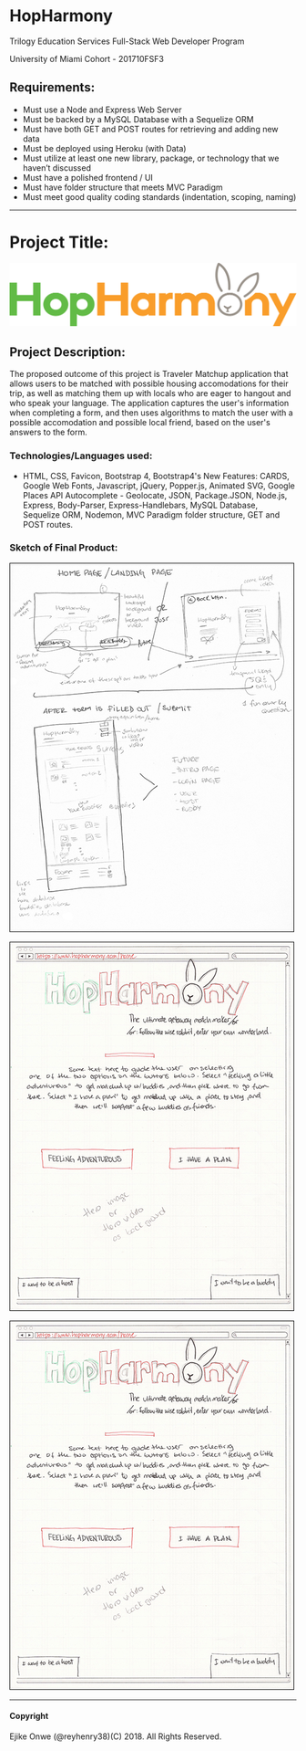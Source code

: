# HopHarmony

Trilogy Education Services Full-Stack Web Developer Program

University of Miami Cohort - 201710FSF3


## Requirements:

* Must use a Node and Express Web Server
* Must be backed by a MySQL Database with a Sequelize ORM  
* Must have both GET and POST routes for retrieving and adding new data
* Must be deployed using Heroku (with Data)
* Must utilize at least one new library, package, or technology that we haven’t discussed
* Must have a polished frontend / UI 
* Must have folder structure that meets MVC Paradigm
* Must meet good quality coding standards (indentation, scoping, naming)


---


# Project Title:

![alt text](https://github.com/m-wolowicz/HopHarmony/blob/master/public/assets/img/HopHarmonyRGB.png "HopHarmony Logo")



## Project Description:

The proposed outcome of this project is Traveler Matchup application that allows users to be matched with possible housing accomodations for their trip, as well as matching them up with locals who are eager to hangout and who speak your language.  The application captures the user's information when completing a form, and then uses algorithms to match the user with a possible accomodation and possible local friend, based on the user's answers to the form.

### Technologies/Languages used:

- HTML, CSS, Favicon, Bootstrap 4, Bootstrap4's New Features: CARDS, Google Web Fonts, Javascript, jQuery, Popper.js, Animated SVG, Google Places API Autocomplete - Geolocate, JSON, Package.JSON, Node.js, Express, Body-Parser, Express-Handlebars, MySQL Database, Sequelize ORM, Nodemon, MVC Paradigm folder structure, GET and POST routes.

### Sketch of Final Product:

![alt text](https://github.com/m-wolowicz/HopHarmony/blob/master/public/assets/img/projectSketch01.jpg "Wireframe")

![alt text](https://github.com/m-wolowicz/HopHarmony/blob/master/public/assets/img/projectSketch02.jpg "Sketch 01 - Landing Page")

![alt text](https://github.com/m-wolowicz/HopHarmony/blob/master/public/assets/img/projectSketch02.jpg "Sketch 02 - Home Page")

- - -


#### Copyright

Ejike Onwe (@reyhenry38)(C) 2018. All Rights Reserved.

